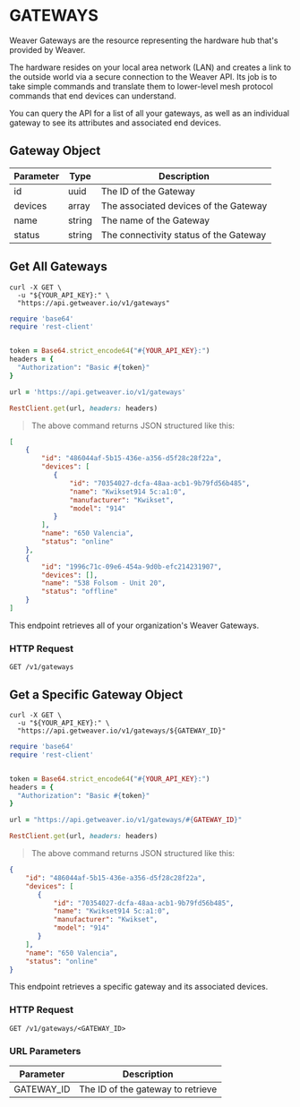 # GATEWAYS

Weaver Gateways are the resource representing the hardware hub that's provided by Weaver.

The hardware resides on your local area network (LAN) and creates a link to the outside world via a secure connection to the Weaver API. Its job is to take simple commands and translate them to lower-level mesh protocol commands that end devices can understand.

You can query the API for a list of all your gateways, as well as an individual gateway to see its attributes and associated end devices.


## Gateway Object

Parameter | Type | Description
--------- | ---- | -----------
id | uuid | The ID of the Gateway
devices | array | The associated devices of the Gateway
name | string | The name of the Gateway
status | string | The connectivity status of the Gateway

## Get All Gateways

```shell
curl -X GET \
  -u "${YOUR_API_KEY}:" \
  "https://api.getweaver.io/v1/gateways"
```

```ruby
require 'base64'
require 'rest-client'


token = Base64.strict_encode64("#{YOUR_API_KEY}:")
headers = {
  "Authorization": "Basic #{token}"
}

url = 'https://api.getweaver.io/v1/gateways'

RestClient.get(url, headers: headers)
```

> The above command returns JSON structured like this:

```json
[
    {
        "id": "486044af-5b15-436e-a356-d5f28c28f22a",
        "devices": [
           {
               "id": "70354027-dcfa-48aa-acb1-9b79fd56b485",
               "name": "Kwikset914 5c:a1:0",
               "manufacturer": "Kwikset",
               "model": "914"
           }
        ],
        "name": "650 Valencia",
        "status": "online"
    },
    {
        "id": "1996c71c-09e6-454a-9d0b-efc214231907",
        "devices": [],
        "name": "538 Folsom - Unit 20",
        "status": "offline"
    }
]
```

This endpoint retrieves all of your organization's Weaver Gateways.

### HTTP Request

`GET /v1/gateways`

## Get a Specific Gateway Object

```shell
curl -X GET \
  -u "${YOUR_API_KEY}:" \
  "https://api.getweaver.io/v1/gateways/${GATEWAY_ID}"
```

```ruby
require 'base64'
require 'rest-client'


token = Base64.strict_encode64("#{YOUR_API_KEY}:")
headers = {
  "Authorization": "Basic #{token}"
}

url = "https://api.getweaver.io/v1/gateways/#{GATEWAY_ID}"

RestClient.get(url, headers: headers)
```

> The above command returns JSON structured like this:

```json
{
    "id": "486044af-5b15-436e-a356-d5f28c28f22a",
    "devices": [
       {
           "id": "70354027-dcfa-48aa-acb1-9b79fd56b485",
           "name": "Kwikset914 5c:a1:0",
           "manufacturer": "Kwikset",
           "model": "914"
       }
    ],
    "name": "650 Valencia",
    "status": "online"
}
```

This endpoint retrieves a specific gateway and its associated devices.

### HTTP Request

`GET /v1/gateways/<GATEWAY_ID>`

### URL Parameters

Parameter | Description
--------- | -----------
GATEWAY_ID | The ID of the gateway to retrieve
